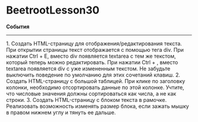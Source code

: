 # BeetrootLesson30
<b>События</b><br>
<hr>
1. Создать HTML-страницу для отображения/редактирования текста. 
При открытии страницы текст отображается с помощью тега div. 
При нажатии Ctrl + E, вместо div появляется textarea с тем 
же текстом, который теперь можно редактировать. При нажатии 
Ctrl + , вместо textarea появляется div с уже измененным 
текстом. Не забудьте выключить поведение по умолчанию для 
этих сочетаний клавиш.
2. Создать HTML-страницу с большой таблицей. При клике по 
заголовку колонки, необходимо отсортировать данные по 
этой колонке. Учтите, что числовые значения должны 
сортироваться как числа, а не как строки.
3. Создать HTML-страницу с блоком текста в рамочке. 
Реализовать возможность изменять размер блока, 
если зажать мышку в правом нижнем 
углу и тянуть ее дальше.
